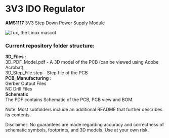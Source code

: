 # 3V3 lDO Regulator

**AMS1117** 3V3 Step Down Power Supply Module

![Tux, the Linux mascot](https://i.imgur.com/hN47aSC.png)

### **Current repository folder structure:**

**3D_Files** : <br>
3D_PDF_Model.pdf - A 3D model of the PCB (can be viewed using Adobe Acrobat)<br>
3D_Step_File.step - Step file of the PCB <br>
**PCB_Manufacturing** : <br>
Gerber Output Files<br>
NC Drill Files<br>
**Schematic**<br>
The PDF contains Schematic of the PCB, PCB view and BOM.<br>

<p>Note: Most subfolders include an additional README that further describes its contents.</p>

<p>Disclaimer: No guarantees are made regarding accuracy and correctness of schematic symbols, footprints, and 3D models. Use at your own risk.</p>
